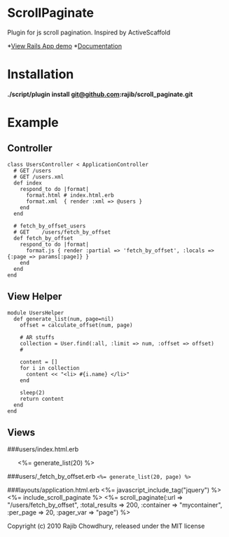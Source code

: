 ScrollPaginate
==============

Plugin for js scroll pagination. Inspired by ActiveScaffold

*<a href="http://scrollpaginate.heroku.com/">View Rails App demo</a>
*<a href="http://scrollpaginate.heroku.com/doc/index.html">Documentation</a>

Installation
============
#### ./script/plugin install git@github.com:rajib/scroll_paginate.git


Example
=======
## Controller
    class UsersController < ApplicationController
      # GET /users
      # GET /users.xml
      def index
        respond_to do |format|
          format.html # index.html.erb
          format.xml  { render :xml => @users }
        end
      end

      # fetch_by_offset_users
      # GET    /users/fetch_by_offset
      def fetch_by_offset
        respond_to do |format|
          format.js { render :partial => 'fetch_by_offset', :locals => {:page => params[:page]} }
        end
      end
    end

## View Helper
    module UsersHelper
      def generate_list(num, page=nil)
        offset = calculate_offset(num, page)

        # AR stuffs
        collection = User.find(:all, :limit => num, :offset => offset)
        #

        content = []
        for i in collection
          content << "<li> #{i.name} </li>"
        end

        sleep(2)
        return content
      end
    end

## Views
###users/index.html.erb
    <ol id="mycontainer">
      <%= generate_list(20) %>
    </ol>

###users/_fetch_by_offset.erb
`<%= generate_list(20, page) %>`

###layouts/application.html.erb
    <head>
      <%= javascript_include_tag("jquery") %>
      <%= include_scroll_paginate %>
      <%= scroll_paginate(:url => "/users/fetch_by_offset",
                          :total_results => 200,
					      :container => "mycontainer",
					      :per_page => 20,
					      :pager_var => "page") %>
    </head>


Copyright (c) 2010 Rajib Chowdhury, released under the MIT license

